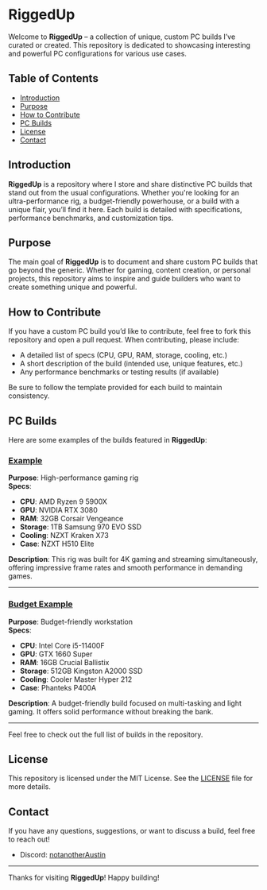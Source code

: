 # RiggedUp

Welcome to **RiggedUp** – a collection of unique, custom PC builds I’ve curated or created. This repository is dedicated to showcasing interesting and powerful PC configurations for various use cases.

## Table of Contents
- [Introduction](#introduction)
- [Purpose](#purpose)
- [How to Contribute](#how-to-contribute)
- [PC Builds](#pc-builds)
- [License](#license)
- [Contact](#contact)

## Introduction

**RiggedUp** is a repository where I store and share distinctive PC builds that stand out from the usual configurations. Whether you're looking for an ultra-performance rig, a budget-friendly powerhouse, or a build with a unique flair, you’ll find it here. Each build is detailed with specifications, performance benchmarks, and customization tips.

## Purpose

The main goal of **RiggedUp** is to document and share custom PC builds that go beyond the generic. Whether for gaming, content creation, or personal projects, this repository aims to inspire and guide builders who want to create something unique and powerful.

## How to Contribute

If you have a custom PC build you’d like to contribute, feel free to fork this repository and open a pull request. When contributing, please include:
- A detailed list of specs (CPU, GPU, RAM, storage, cooling, etc.)
- A short description of the build (intended use, unique features, etc.)
- Any performance benchmarks or testing results (if available)

Be sure to follow the template provided for each build to maintain consistency.

## PC Builds

Here are some examples of the builds featured in **RiggedUp**:

### [Example](#)
**Purpose**: High-performance gaming rig  
**Specs**:  
- **CPU**: AMD Ryzen 9 5900X  
- **GPU**: NVIDIA RTX 3080  
- **RAM**: 32GB Corsair Vengeance  
- **Storage**: 1TB Samsung 970 EVO SSD  
- **Cooling**: NZXT Kraken X73  
- **Case**: NZXT H510 Elite  

**Description**: This rig was built for 4K gaming and streaming simultaneously, offering impressive frame rates and smooth performance in demanding games.

---

### [Budget Example](#)
**Purpose**: Budget-friendly workstation  
**Specs**:  
- **CPU**: Intel Core i5-11400F  
- **GPU**: GTX 1660 Super  
- **RAM**: 16GB Crucial Ballistix  
- **Storage**: 512GB Kingston A2000 SSD  
- **Cooling**: Cooler Master Hyper 212  
- **Case**: Phanteks P400A  

**Description**: A budget-friendly build focused on multi-tasking and light gaming. It offers solid performance without breaking the bank.

---

Feel free to check out the full list of builds in the repository.

## License

This repository is licensed under the MIT License. See the [LICENSE](LICENSE) file for more details.

## Contact

If you have any questions, suggestions, or want to discuss a build, feel free to reach out!


- Discord: [notanotherAustin]([https://discord.gg/yourinvite](https://discord.gg/XxkrM8sTeA))

---

Thanks for visiting **RiggedUp**! Happy building!  
